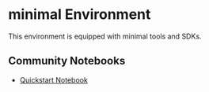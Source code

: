 
# minimal Environment

This environment is equipped with minimal tools and SDKs.

## Community Notebooks

- [Quickstart Notebook](./quickstart.ipynb)
